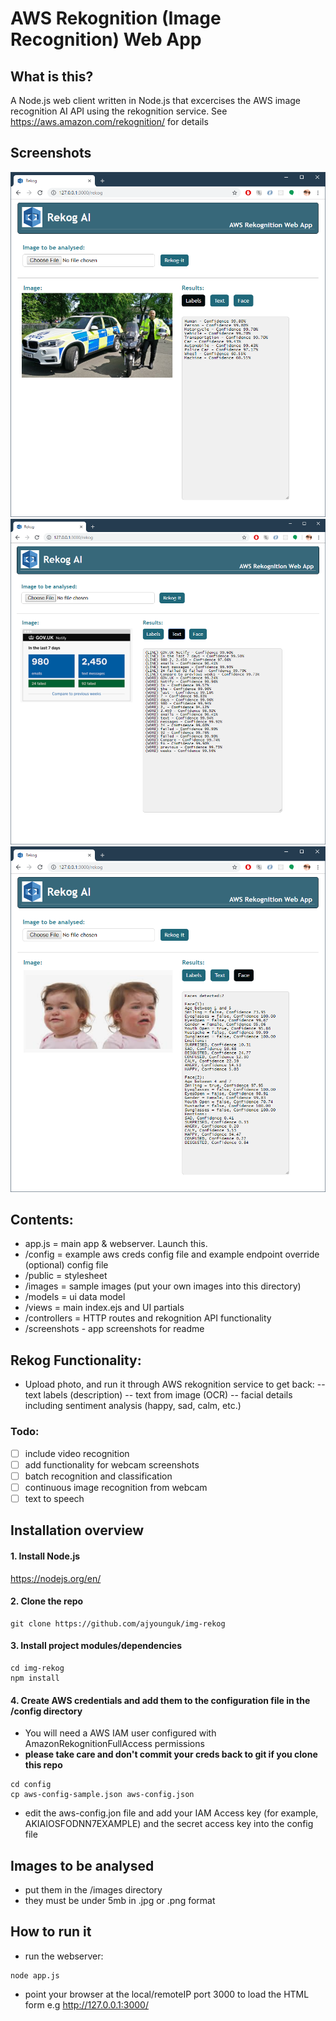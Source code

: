 # AWS Rekognition (Image Recognition) Web App

## What is this?

A Node.js web client written in Node.js that excercises the AWS image recognition AI API using the rekognition service.
See https://aws.amazon.com/rekognition/ for details

## Screenshots

![Alt text](/screenshots/rekog4.png?raw=true)
![Alt text](/screenshots/rekog5.png?raw=true)
![Alt text](/screenshots/rekog1.png?raw=true)

## Contents:

- app.js = main app & webserver. Launch this.
- /config = example aws creds config file and example endpoint override (optional) config file
- /public = stylesheet
- /images = sample images (put your own images into this directory)
- /models = ui data model
- /views = main index.ejs and UI partials
- /controllers = HTTP routes and rekognition API functionality
- /screenshots - app screenshots for readme

## Rekog Functionality:

- Upload photo, and run it through AWS rekognition service to get back:
  -- text labels (description)
  -- text from image (OCR)
  -- facial details including sentiment analysis (happy, sad, calm, etc.)

### Todo:

- [ ] include video recognition
- [ ] add functionality for webcam screenshots
- [ ] batch recognition and classification
- [ ] continuous image recognition from webcam
- [ ] text to speech

## Installation overview

#### 1. Install Node.js

https://nodejs.org/en/

#### 2. Clone the repo

```
git clone https://github.com/ajyounguk/img-rekog
```

#### 3. Install project modules/dependencies

```
cd img-rekog
npm install
```

#### 4. Create AWS credentials and add them to the configuration file in the /config directory

- You will need a AWS IAM user configured with AmazonRekognitionFullAccess permissions
- **please take care and don't commit your creds back to git if you clone this repo**

```
cd config
cp aws-config-sample.json aws-config.json
```

- edit the aws-config.jon file and add your IAM Access key (for example, AKIAIOSFODNN7EXAMPLE) and the secret access key into the config file

## Images to be analysed

- put them in the /images directory
- they must be under 5mb in .jpg or .png format

## How to run it

- run the webserver:

```
node app.js
```

- point your browser at the local/remoteIP port 3000 to load the HTML form
  e.g http://127.0.0.1:3000/
